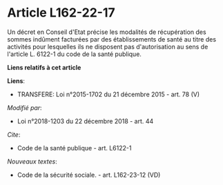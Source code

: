 # Article L162-22-17

Un décret en Conseil d'Etat précise les modalités de récupération des sommes indûment facturées par des établissements de
santé au titre des activités pour lesquelles ils ne disposent pas d'autorisation au sens de l'article L. 6122-1 du code de la
santé publique.

**Liens relatifs à cet article**

**Liens**:

  - TRANSFERE: Loi n°2015-1702 du 21 décembre 2015 - art. 78 (V)

_Modifié par_:

  - Loi n°2018-1203 du 22 décembre 2018 - art. 44

_Cite_:

  - Code de la santé publique - art. L6122-1

_Nouveaux textes_:

  - Code de la sécurité sociale. - art. L162-23-12 (VD)
